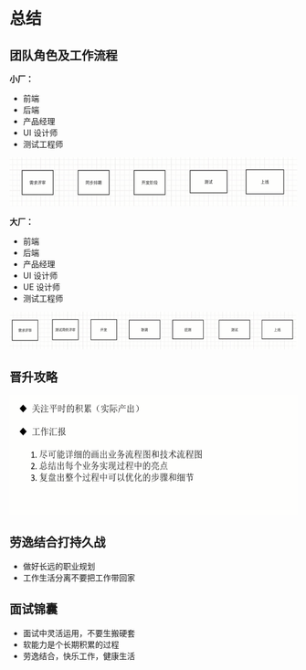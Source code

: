 # 总结

## 团队角色及工作流程

**小厂：**
- 前端
- 后端
- 产品经理
- UI 设计师
- 测试工程师

![](./img/15-01.PNG)

**大厂：**
- 前端
- 后端
- 产品经理
- UI 设计师
- UE 设计师
- 测试工程师

![](./img/15-02.PNG)

## 晋升攻略

![](./img/15-03.PNG)


## 劳逸结合打持久战

- 做好长远的职业规划
- 工作生活分离不要把工作带回家

## 面试锦囊

- 面试中灵活运用，不要生搬硬套
- 软能力是个长期积累的过程
- 劳逸结合，快乐工作，健康生活
